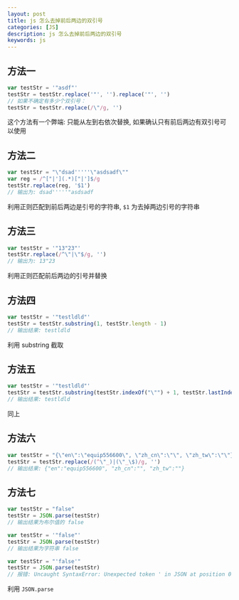 ```yaml
---
layout: post
title: js 怎么去掉前后两边的双引号
categories: [JS]
description: js 怎么去掉前后两边的双引号
keywords: js
---
```


## 方法一

```js
var testStr = '"asdf"'
testStr = testStr.replace('"', '').replace('"', '')
// 如果不确定有多少个双引号：
testStr = testStr.replace(/\"/g, '')
```

这个方法有一个弊端: 只能从左到右依次替换, 如果确认只有前后两边有双引号可以使用

## 方法二

```js
var testStr = "\"dsad'''''\"asdsadf\""
var reg = /^["|'](.*)["|']$/g
testStr.replace(reg, '$1')
// 输出为: dsad'''''"asdsadf
```

利用正则匹配到前后两边是引号的字符串, `$1` 为去掉两边引号的字符串

## 方法三

```js
var testStr = '"13"23"'
testStr.replace(/^\"|\"$/g, '')
// 输出为: 13"23
```

利用正则匹配前后两边的引号并替换

## 方法四

```js
var testStr = '"testldld"'
testStr = testStr.substring(1, testStr.length - 1)
// 输出结果: testldld
```

利用 substring 截取

## 方法五

```js
var testStr = '"testldld"'
testStr = testStr.substring(testStr.indexOf("\"") + 1, testStr.lastIndexOf("\""))
// 输出结果: testldld
```

同上

## 方法六

```js
var testStr = "{\"en\":\"equip556600\", \"zh_cn\":\"\", \"zh_tw\":\"\"}"
testStr = testStr.replace(/(^\"_)|(\"_\$)/g, '')
// 输出结果: {"en":"equip556600", "zh_cn":"", "zh_tw":""}
```

## 方法七

```js
var testStr = "false"
testStr = JSON.parse(testStr)
// 输出结果为布尔值的 false

var testStr = '"false"'
testStr = JSON.parse(testStr)
// 输出结果为字符串 false

var testStr = "'false'"
testStr = JSON.parse(testStr)
// 报错: Uncaught SyntaxError: Unexpected token ' in JSON at position 0
```

利用 `JSON.parse`
